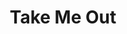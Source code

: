 ---
title: Take Me Out
poster: take-me-out.jpg
header: take-me-out-header.jpg
description: Richard Greenberg's groundbreaking play returns to Broadway.
theater: The Helen Hayes Theater
original_preview: 2022-03-10
original_opening: 2022-04-04
preview: 2022-03-10
opening: 2022-04-04
tonyaward: false
criticspick: false
tags: 
  - Play
  - Broadway
trailer: https://www.youtube.com/watch?v=DPv0RtPTv64
website: https://2st.com/shows/take-me-out
tickets:
  - highlight: false
    info: >-
      $25, one hour prior to curtain. 1 ticket per full-time high school or
      college student ID.
    title: $25 Student
    type: studentRush
  - highlight: false
    info: 'https://2st.com/buy-tickets/rush-30-under-30'
    title: $30 Under 30
    type: thirtyUnder
---